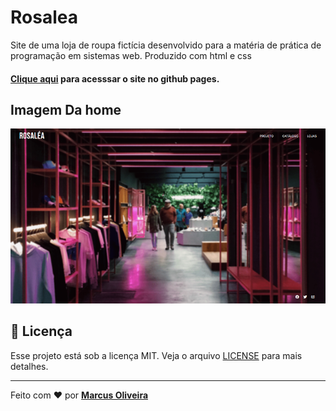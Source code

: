# Rosalea
 Site de uma loja de roupa fictícia desenvolvido para a matéria de prática de programação em sistemas web.
 Produzido com html e css
 
 #### [Clique aqui](https://mvgoliveira.github.io/Rosalea/) para acesssar o site no github pages.

## Imagem Da home
![](/assets/home.png)


## **📝 Licença**

Esse projeto está sob a licença MIT. Veja o arquivo [LICENSE](https://github.com/mvgoliveira/Rosalea/blob/master/LICENSE) para mais detalhes.


<hr>

Feito com :hearts: por **[Marcus Oliveira](https://www.linkedin.com/in/marcus-oliveira-3b92011a7/)**

